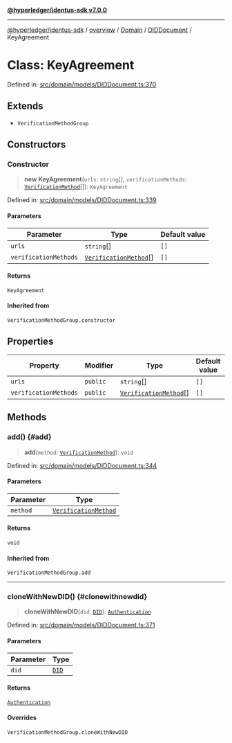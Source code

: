 [**@hyperledger/identus-sdk v7.0.0**](../../../../../../README.md)

***

[@hyperledger/identus-sdk](../../../../../../README.md) / [overview](../../../../../README.md) / [Domain](../../../README.md) / [DIDDocument](../README.md) / KeyAgreement

# Class: KeyAgreement

Defined in: [src/domain/models/DIDDocument.ts:370](https://github.com/hyperledger/identus-edge-agent-sdk-ts/blob/96423ee84b124a31ce63036d9d623d1cb73a13c2/src/domain/models/DIDDocument.ts#L370)

## Extends

- `VerificationMethodGroup`

## Constructors

### Constructor

> **new KeyAgreement**(`urls`: `string`[], `verificationMethods`: [`VerificationMethod`](VerificationMethod.md)[]): `KeyAgreement`

Defined in: [src/domain/models/DIDDocument.ts:339](https://github.com/hyperledger/identus-edge-agent-sdk-ts/blob/96423ee84b124a31ce63036d9d623d1cb73a13c2/src/domain/models/DIDDocument.ts#L339)

#### Parameters

| Parameter | Type | Default value |
| ------ | ------ | ------ |
| `urls` | `string`[] | `[]` |
| `verificationMethods` | [`VerificationMethod`](VerificationMethod.md)[] | `[]` |

#### Returns

`KeyAgreement`

#### Inherited from

`VerificationMethodGroup.constructor`

## Properties

| Property | Modifier | Type | Default value | Inherited from | Defined in |
| ------ | ------ | ------ | ------ | ------ | ------ |
| <a id="urls"></a> `urls` | `public` | `string`[] | `[]` | `VerificationMethodGroup.urls` | [src/domain/models/DIDDocument.ts:340](https://github.com/hyperledger/identus-edge-agent-sdk-ts/blob/96423ee84b124a31ce63036d9d623d1cb73a13c2/src/domain/models/DIDDocument.ts#L340) |
| <a id="verificationmethods"></a> `verificationMethods` | `public` | [`VerificationMethod`](VerificationMethod.md)[] | `[]` | `VerificationMethodGroup.verificationMethods` | [src/domain/models/DIDDocument.ts:341](https://github.com/hyperledger/identus-edge-agent-sdk-ts/blob/96423ee84b124a31ce63036d9d623d1cb73a13c2/src/domain/models/DIDDocument.ts#L341) |

## Methods

### add() {#add}

> **add**(`method`: [`VerificationMethod`](VerificationMethod.md)): `void`

Defined in: [src/domain/models/DIDDocument.ts:344](https://github.com/hyperledger/identus-edge-agent-sdk-ts/blob/96423ee84b124a31ce63036d9d623d1cb73a13c2/src/domain/models/DIDDocument.ts#L344)

#### Parameters

| Parameter | Type |
| ------ | ------ |
| `method` | [`VerificationMethod`](VerificationMethod.md) |

#### Returns

`void`

#### Inherited from

`VerificationMethodGroup.add`

***

### cloneWithNewDID() {#clonewithnewdid}

> **cloneWithNewDID**(`did`: [`DID`](../../../classes/DID.md)): [`Authentication`](Authentication.md)

Defined in: [src/domain/models/DIDDocument.ts:371](https://github.com/hyperledger/identus-edge-agent-sdk-ts/blob/96423ee84b124a31ce63036d9d623d1cb73a13c2/src/domain/models/DIDDocument.ts#L371)

#### Parameters

| Parameter | Type |
| ------ | ------ |
| `did` | [`DID`](../../../classes/DID.md) |

#### Returns

[`Authentication`](Authentication.md)

#### Overrides

`VerificationMethodGroup.cloneWithNewDID`
